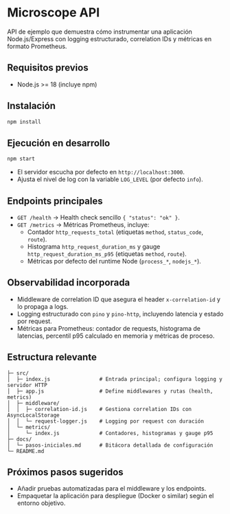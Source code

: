 # Microscope API

API de ejemplo que demuestra cómo instrumentar una aplicación Node.js/Express con logging estructurado, correlation IDs y métricas en formato Prometheus.

## Requisitos previos
- Node.js >= 18 (incluye npm)

## Instalación
```bash
npm install
```

## Ejecución en desarrollo
```bash
npm start
```
- El servidor escucha por defecto en `http://localhost:3000`.
- Ajusta el nivel de log con la variable `LOG_LEVEL` (por defecto `info`).

## Endpoints principales
- `GET /health` → Health check sencillo `{ "status": "ok" }`.
- `GET /metrics` → Métricas Prometheus, incluye:
  - Contador `http_requests_total` (etiquetas `method`, `status_code`, `route`).
  - Histograma `http_request_duration_ms` y gauge `http_request_duration_ms_p95` (etiquetas `method`, `route`).
  - Métricas por defecto del runtime Node (`process_*`, `nodejs_*`).

## Observabilidad incorporada
- Middleware de correlation ID que asegura el header `x-correlation-id` y lo propaga a logs.
- Logging estructurado con `pino` y `pino-http`, incluyendo latencia y estado por request.
- Métricas para Prometheus: contador de requests, histograma de latencias, percentil p95 calculado en memoria y métricas de proceso.

## Estructura relevante
```
├─ src/
│  ├─ index.js                # Entrada principal; configura logging y servidor HTTP
│  ├─ app.js                  # Define middlewares y rutas (health, metrics)
│  ├─ middleware/
│  │  ├─ correlation-id.js    # Gestiona correlation IDs con AsyncLocalStorage
│  │  └─ request-logger.js    # Logging por request con duración
│  └─ metrics/
│     └─ index.js             # Contadores, histogramas y gauge p95
├─ docs/
│  └─ pasos-iniciales.md      # Bitácora detallada de configuración
└─ README.md
```

## Próximos pasos sugeridos
- Añadir pruebas automatizadas para el middleware y los endpoints.
- Empaquetar la aplicación para despliegue (Docker o similar) según el entorno objetivo.
